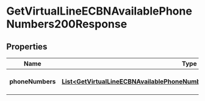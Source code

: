 

# GetVirtualLineECBNAvailablePhoneNumbers200Response


## Properties

| Name | Type | Description | Notes |
|------------ | ------------- | ------------- | -------------|
|**phoneNumbers** | [**List&lt;GetVirtualLineECBNAvailablePhoneNumbers200ResponsePhoneNumbersInner&gt;**](GetVirtualLineECBNAvailablePhoneNumbers200ResponsePhoneNumbersInner.md) | Array of phone numbers. |  |



